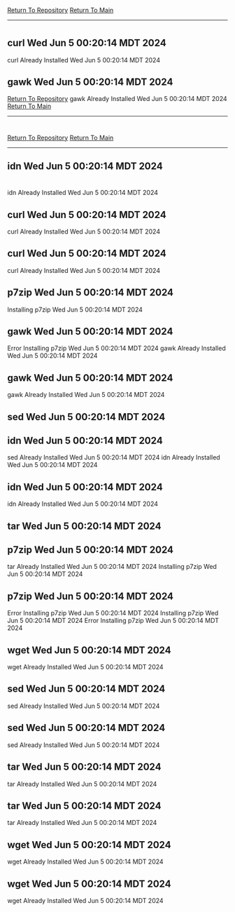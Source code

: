 [Return To Repository](https://github.com/DigitalWarrior/piholeparser/)
[Return To Main](https://github.com/DigitalWarrior/piholeparser/blob/master/RecentRunLogs/Mainlog.md)
____________________________________
# 
## curl Wed Jun  5 00:20:14 MDT 2024
curl Already Installed Wed Jun  5 00:20:14 MDT 2024
## gawk Wed Jun  5 00:20:14 MDT 2024
[Return To Repository](https://github.com/DigitalWarrior/piholeparser/)
gawk Already Installed Wed Jun  5 00:20:14 MDT 2024
[Return To Main](https://github.com/DigitalWarrior/piholeparser/blob/master/RecentRunLogs/Mainlog.md)
____________________________________
# 
[Return To Repository](https://github.com/DigitalWarrior/piholeparser/)
[Return To Main](https://github.com/DigitalWarrior/piholeparser/blob/master/RecentRunLogs/Mainlog.md)
____________________________________
## idn Wed Jun  5 00:20:14 MDT 2024
# 
idn Already Installed Wed Jun  5 00:20:14 MDT 2024
## curl Wed Jun  5 00:20:14 MDT 2024
curl Already Installed Wed Jun  5 00:20:14 MDT 2024
## curl Wed Jun  5 00:20:14 MDT 2024
curl Already Installed Wed Jun  5 00:20:14 MDT 2024
## p7zip Wed Jun  5 00:20:14 MDT 2024
Installing p7zip Wed Jun  5 00:20:14 MDT 2024
## gawk Wed Jun  5 00:20:14 MDT 2024
Error Installing p7zip Wed Jun  5 00:20:14 MDT 2024
gawk Already Installed Wed Jun  5 00:20:14 MDT 2024
## gawk Wed Jun  5 00:20:14 MDT 2024
gawk Already Installed Wed Jun  5 00:20:14 MDT 2024
## sed Wed Jun  5 00:20:14 MDT 2024
## idn Wed Jun  5 00:20:14 MDT 2024
sed Already Installed Wed Jun  5 00:20:14 MDT 2024
idn Already Installed Wed Jun  5 00:20:14 MDT 2024
## idn Wed Jun  5 00:20:14 MDT 2024
idn Already Installed Wed Jun  5 00:20:14 MDT 2024
## tar Wed Jun  5 00:20:14 MDT 2024
## p7zip Wed Jun  5 00:20:14 MDT 2024
tar Already Installed Wed Jun  5 00:20:14 MDT 2024
Installing p7zip Wed Jun  5 00:20:14 MDT 2024
## p7zip Wed Jun  5 00:20:14 MDT 2024
Error Installing p7zip Wed Jun  5 00:20:14 MDT 2024
Installing p7zip Wed Jun  5 00:20:14 MDT 2024
Error Installing p7zip Wed Jun  5 00:20:14 MDT 2024
## wget Wed Jun  5 00:20:14 MDT 2024
wget Already Installed Wed Jun  5 00:20:14 MDT 2024
## sed Wed Jun  5 00:20:14 MDT 2024
sed Already Installed Wed Jun  5 00:20:14 MDT 2024
## sed Wed Jun  5 00:20:14 MDT 2024
sed Already Installed Wed Jun  5 00:20:14 MDT 2024
## tar Wed Jun  5 00:20:14 MDT 2024
tar Already Installed Wed Jun  5 00:20:14 MDT 2024
## tar Wed Jun  5 00:20:14 MDT 2024
tar Already Installed Wed Jun  5 00:20:14 MDT 2024
## wget Wed Jun  5 00:20:14 MDT 2024
wget Already Installed Wed Jun  5 00:20:14 MDT 2024
## wget Wed Jun  5 00:20:14 MDT 2024
wget Already Installed Wed Jun  5 00:20:14 MDT 2024
